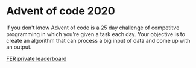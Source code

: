 # Advent of code 2020

If you don't know Advent of code is a 25 day challenge of competitve programming in which you're given a task each day. 
Your objective is to create an algorithm that can process a big input of data and come up with an output.

[FER private leaderboard](https://adventofcode.com/2020/leaderboard/private/view/963063)
